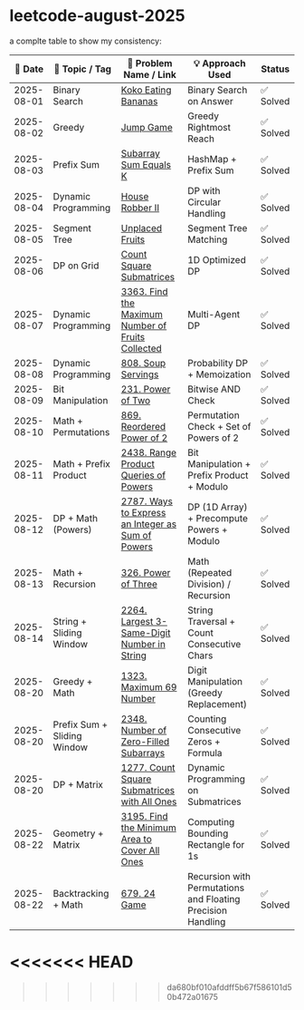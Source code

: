 ﻿# leetcode-august-2025



a complte table to show my consistency:

| 📆 Date    | 🧠 Topic / Tag      | 🧩 Problem Name / Link                                                                                                          | 💡 Approach Used                       |  Status |
| ---------- | ------------------- | ------------------------------------------------------------------------------------------------------------------------------- | -------------------------------------- | -------- |
| 2025-08-01 | Binary Search       | [Koko Eating Bananas](https://leetcode.com/problems/koko-eating-bananas/)                                                       | Binary Search on Answer                | ✅ Solved |
| 2025-08-02 | Greedy              | [Jump Game](https://leetcode.com/problems/jump-game/)                                                                           | Greedy Rightmost Reach                 | ✅ Solved |
| 2025-08-03 | Prefix Sum          | [Subarray Sum Equals K](https://leetcode.com/problems/subarray-sum-equals-k/)                                                   | HashMap + Prefix Sum                   | ✅ Solved |
| 2025-08-04 | Dynamic Programming | [House Robber II](https://leetcode.com/problems/house-robber-ii/)                                                               | DP with Circular Handling              | ✅ Solved |
| 2025-08-05 | Segment Tree        | [Unplaced Fruits](https://leetcode.com)                                                                                                     | Segment Tree Matching                  | ✅ Solved |
| 2025-08-06 | DP on Grid          | [Count Square Submatrices](https://leetcode.com/problems/count-square-submatrices-with-all-ones/)                               | 1D Optimized DP                        | ✅ Solved |
| 2025-08-07 | Dynamic Programming | [3363. Find the Maximum Number of Fruits Collected](https://leetcode.com/problems/find-the-maximum-number-of-fruits-collected/) | Multi-Agent DP                         | ✅ Solved |
| 2025-08-08 | Dynamic Programming | [808. Soup Servings](https://leetcode.com/problems/soup-servings/)                                                              | Probability DP + Memoization           | ✅ Solved |
| 2025-08-09 | Bit Manipulation    | [231. Power of Two](https://leetcode.com/problems/power-of-two/)                                                                | Bitwise AND Check                      | ✅ Solved |
| 2025-08-10 | Math + Permutations | [869. Reordered Power of 2](https://leetcode.com/problems/reordered-power-of-2/)                                                | Permutation Check + Set of Powers of 2 | ✅ Solved |
| 2025-08-11 | Math + Prefix Product | [2438. Range Product Queries of Powers](https://leetcode.com/problems/range-product-queries-of-powers/) | Bit Manipulation + Prefix Product + Modulo | ✅ Solved |
| 2025-08-12 | DP + Math (Powers) | [2787. Ways to Express an Integer as Sum of Powers](https://leetcode.com/problems/ways-to-express-an-integer-as-sum-of-powers/) | DP (1D Array) + Precompute Powers + Modulo | ✅ Solved |
| 2025-08-13 | Math + Recursion | [326. Power of Three](https://leetcode.com/problems/power-of-three/) | Math (Repeated Division) / Recursion | ✅ Solved |
| 2025-08-14 | String + Sliding Window | [2264. Largest 3-Same-Digit Number in String](https://leetcode.com/problems/largest-3-same-digit-number-in-string/) | String Traversal + Count Consecutive Chars | ✅ Solved |
| 2025-08-20 | Greedy + Math | [1323. Maximum 69 Number](https://leetcode.com/problems/maximum-69-number/) | Digit Manipulation (Greedy Replacement) | ✅ Solved |
| 2025-08-20 | Prefix Sum + Sliding Window | [2348. Number of Zero-Filled Subarrays](https://leetcode.com/problems/number-of-zero-filled-subarrays/) | Counting Consecutive Zeros + Formula | ✅ Solved |
| 2025-08-20 | DP + Matrix | [1277. Count Square Submatrices with All Ones](https://leetcode.com/problems/count-square-submatrices-with-all-ones/) | Dynamic Programming on Submatrices | ✅ Solved |
| 2025-08-22 | Geometry + Matrix | [3195. Find the Minimum Area to Cover All Ones](https://leetcode.com/problems/find-the-minimum-area-to-cover-all-ones/) | Computing Bounding Rectangle for 1s | ✅ Solved |
| 2025-08-22 | Backtracking + Math | [679. 24 Game](https://leetcode.com/problems/24-game/) | Recursion with Permutations and Floating Precision Handling | ✅ Solved |





<<<<<<< HEAD
=======


>>>>>>> da680bf010afddff5b67f586101d50b472a01675










